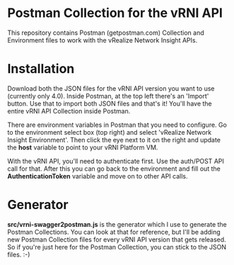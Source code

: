 # Postman Collection for the vRNI API
This repository contains Postman (getpostman.com) Collection and Environment files to work with the vRealize Network Insight APIs. 

# Installation
Download both the JSON files for the vRNI API version you want to use (currently only 4.0). Inside Postman, at the top left there's an 'Import' button. Use that to import both JSON files and that's it! You'll have the entire vRNI API Collection inside Postman.

There are environment variables in Postman that you need to configure. Go to the environment select box (top right) and select 'vRealize Network Insight Environment'. Then click the eye next to it on the right and update the **host** variable to point to your vRNI Platform VM.

With the vRNI API, you'll need to authenticate first. Use the auth/POST API call for that. After this you can go back to the environment and fill out the **AuthenticationToken** variable and move on to other API calls.

# Generator
**src/vrni-swagger2postman.js** is the generator which I use to generate the Postman Collections. You can look at that for reference, but I'll be adding new Postman Collection files for every vRNI API version that gets released. So if you're just here for the Postman Collection, you can stick to the JSON files. :-)

